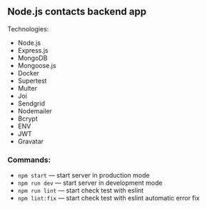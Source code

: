## Node.js contacts backend app

Technologies:

- Node.js
- Express.js
- MongoDB
- Mongoose.js
- Docker
- Supertest
- Multer
- Joi
- Sendgrid
- Nodemailer
- Bcrypt
- ENV
- JWT
- Gravatar

### Commands:

- `npm start` &mdash; start server in production mode
- `npm run dev` &mdash; start server in development mode
- `npm run lint` &mdash; start check test with eslint
- `npm lint:fix` &mdash; start check test with eslint automatic error fix
